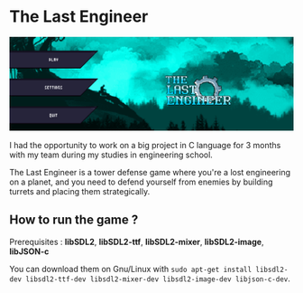 # The Last Engineer

![title](images/TLE_title.png)

I had the opportunity to work on a big project in C language for 3 months with my team during my studies in engineering school.

The Last Engineer is a tower defense game where you're a lost engineering on a planet, and you need to defend yourself from enemies by building turrets and placing them strategically.

## How to run the game ?

Prerequisites : **libSDL2**, **libSDL2-ttf**, **libSDL2-mixer**, **libSDL2-image**, **libJSON-c**

You can download them on Gnu/Linux with `sudo apt-get install libsdl2-dev libsdl2-ttf-dev libsdl2-mixer-dev libsdl2-image-dev libjson-c-dev`.
